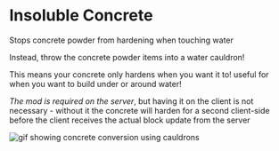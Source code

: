 # Insoluble Concrete

Stops concrete powder from hardening when touching water

Instead, throw the concrete powder items into a water cauldron!

This means your concrete only hardens when you want it to! useful for when you want to build under or around water!

*The mod is required on the server*, but having it on the client is not necessary - without it the concrete will harden for a second client-side before the client receives the actual block update from the server

![gif showing concrete conversion using cauldrons](https://cdn.modrinth.com/data/masvwHUK/images/87dca2bdfed750aa61182ee7dbdfae3a58793026.gif)